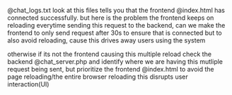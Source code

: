 @chat_logs.txt look at this files tells you that the frontend @index.html has connected successfully. but here is the problem the frontend keeps on reloading everytime sending this request to the backend, can we make the frontend to only send request after 30s to ensure that is connected but to also avoid reloading, cause this drives away users using the system


otherwise if its not the frontend causing this multiple reload check the backend @chat_server.php and identify where we are having this mutliple request being sent, but prioritize the frontend @index.html to avoid the page reloading/the entire browser reloading this disrupts 
user interaction(UI)